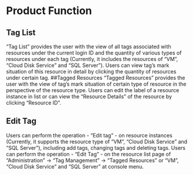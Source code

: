 ﻿# Product Function

## Tag List

“Tag List” provides the user with the view of all tags associated with resources under the current login ID and the quantity of various types of resources under each tag (Currently, it includes the resources of “VM”, “Cloud Disk Service” and “SQL Server”). Users can view tag’s mark situation of this resource in detail by clicking the quantity of resources under certain tag.
##Tagged Resources
“Tagged Resources” provides the user with the view of tag’s mark situation of certain type of resource in the perspective of the resource type. Users can edit the label of a resource instance in list or can view the “Resource Details” of the resource by clicking “Resource ID”.

## Edit Tag
Users can perform the operation - “Edit tag” - on resource instances (Currently, it supports the resource type of “VM”, “Cloud Disk Service” and “SQL Server”), including add tags, changing tags and deleting tags. Users can perform the operation - “Edit Tag” - on the resource list page of “Administration” -> “Tag Management” -> “Tagged Resources” or “VM”, “Cloud Disk Service” and “SQL Server” at console menu.

